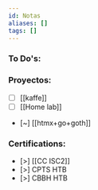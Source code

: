 ```yaml
---
id: Notas
aliases: []
tags: []
---
```

### To Do's:


### Proyectos:
- [ ] [[kaffe]]
- [ ] [[Home lab]]

- [~] [[htmx+go+goth]]



### Certifications:

- [>] [[CC ISC2]]
- [>] CPTS HTB
- [>] CBBH HTB







